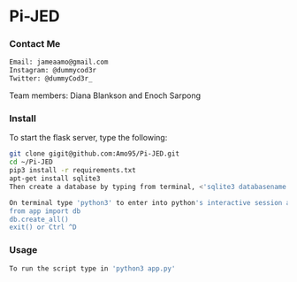 # Pi-JED
### Contact Me
```bash
Email: jameaamo@gmail.com
Instagram: @dummycod3r
Twitter: @dummyCod3r_
```

Team members:
Diana Blankson and Enoch Sarpong


### Install

To start the flask server, type the following:
```bash
git clone gigit@github.com:Amo95/Pi-JED.git
cd ~/Pi-JED
pip3 install -r requirements.txt
apt-get install sqlite3
Then create a database by typing from terminal, <'sqlite3 databasename'>. From the sqlite3 session type, create table and exit

On terminal type 'python3' to enter into python's interactive session and type following
from app import db
db.create_all()
exit() or Ctrl ^D
```

### Usage
```bash
To run the script type in 'python3 app.py'
```
